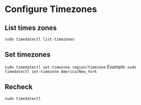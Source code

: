 # Configure Timezones

## List times zones
`sudo timedatectl list-timezones`

## Set timezones
`sudo timedatectl set-timezone region/timezone`
Example: `sudo timedatectl set-timezone America/New_York`

## Recheck
`sudo timedatectl`
